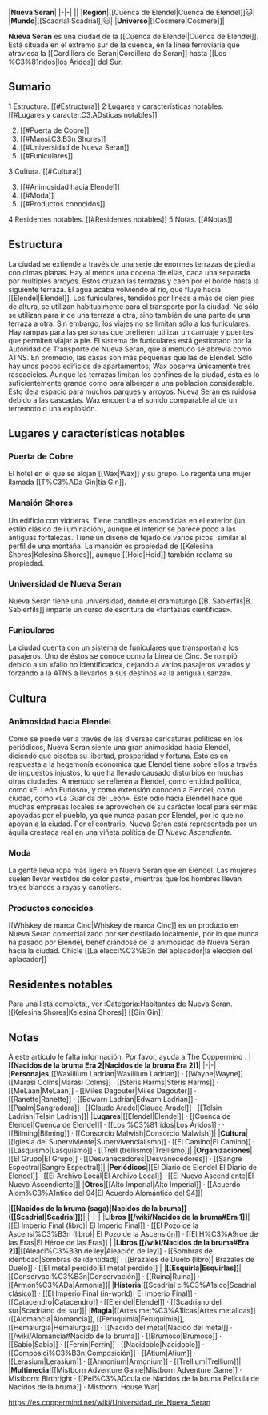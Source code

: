 

|**Nueva Seran**|
|-|-|
||
|**Región**|[[Cuenca de Elendel\|Cuenca de Elendel]]🐱︎|
|**Mundo**|[[Scadrial\|Scadrial]]🐱︎|
|**Universo**|[[Cosmere\|Cosmere]]|

**Nueva Seran** es una ciudad de la [[Cuenca de Elendel\|Cuenca de Elendel]]. Está situada en el extremo sur de la cuenca, en la línea ferroviaria que atraviesa la [[Cordillera de Seran\|Cordillera de Seran]] hasta [[Los %C3%81ridos\|los Áridos]] del Sur.

## Sumario

1 Estructura. [[#Estructura]] 
2 Lugares y características notables. [[#Lugares y caracter.C3.ADsticas notables]] 

2. [[#Puerta de Cobre]] 
2. [[#Mansi.C3.B3n Shores]] 
2. [[#Universidad de Nueva Seran]] 
2. [[#Funiculares]] 


3 Cultura. [[#Cultura]] 

3. [[#Animosidad hacia Elendel]] 
3. [[#Moda]] 
3. [[#Productos conocidos]] 


4 Residentes notables. [[#Residentes notables]] 
5 Notas. [[#Notas]] 


## Estructura
La ciudad se extiende a través de una serie de enormes terrazas de piedra con cimas planas. Hay al menos una docena de ellas, cada una separada por múltiples arroyos. Estos cruzan las terrazas y caen por el borde hasta la siguiente terraza. El agua acaba volviendo al río, que fluye hacia [[Elendel\|Elendel]].
Los funiculares, tendidos por líneas a más de cien pies de altura, se utilizan habitualmente para el transporte por la ciudad. No sólo se utilizan para ir de una terraza a otra, sino también de una parte de una terraza a otra. Sin embargo, los viajes no se limitan sólo a los funiculares. Hay rampas para las personas que prefieren utilizar un carruaje y puentes que permiten viajar a pie. El sistema de funiculares está gestionado por la Autoridad de Transporte de Nueva Seran, que a menudo se abrevia como ATNS.
En promedio, las casas son más pequeñas que las de Elendel. Sólo hay unos pocos edificios de apartamentos; Wax observa únicamente tres rascacielos. Aunque las terrazas limitan los confines de la ciudad, ésta es lo suficientemente grande como para albergar a una población considerable. Esto deja espacio para muchos parques y arroyos.
Nueva Seran es ruidosa debido a las cascadas. Wax encuentra el sonido comparable al de un terremoto o una explosión.

## Lugares y características notables
 
### Puerta de Cobre
El hotel en el que se alojan [[Wax\|Wax]] y su grupo. Lo regenta una mujer llamada [[T%C3%ADa Gin\|tía Gin]].

### Mansión Shores
Un edificio con vidrieras. Tiene candilejas encendidas en el exterior (un estilo clásico de iluminación), aunque el interior se parece poco a las antiguas fortalezas. Tiene un diseño de tejado de varios picos, similar al perfil de una montaña.
La mansión es propiedad de [[Kelesina Shores\|Kelesina Shores]], aunque [[Hoid\|Hoid]] también reclama su propiedad.

### Universidad de Nueva Seran
Nueva Seran tiene una universidad, donde el dramaturgo [[B. Sablerfils\|B. Sablerfils]] imparte un curso de escritura de «fantasías científicas».

### Funiculares
La ciudad cuenta con un sistema de funiculares que transportan a los pasajeros.
Uno de éstos se conoce como la Línea de Cinc. Se rompió debido a un «fallo no identificado», dejando a varios pasajeros varados y forzando a la ATNS a llevarlos a sus destinos «a la antigua usanza».

## Cultura
### Animosidad hacia Elendel
Como se puede ver a través de las diversas caricaturas políticas en los periódicos, Nueva Seran siente una gran animosidad hacia Elendel, diciendo que pisotea su libertad, prosperidad y fortuna. Esto es en respuesta a la hegemonía económica que Elendel tiene sobre ellos a través de impuestos injustos, lo que ha llevado causado disturbios en muchas otras ciudades.
A menudo se refieren a Elendel, como entidad política, como «El León Furioso», y como extensión conocen a Elendel, como ciudad, como «La Guarida del León». Este odio hacia Elendel hace que muchas empresas locales se aprovechen de su carácter local para ser más apoyadas por el pueblo, ya que nunca pasan por Elendel, por lo que no apoyan a la ciudad.
Por el contrario, Nueva Seran está representada por un águila crestada real en una viñeta política de *El Nuevo Ascendiente*.

### Moda
La gente lleva ropa más ligera en Nueva Seran que en Elendel. Las mujeres suelen llevar vestidos de color pastel, mientras que los hombres llevan trajes blancos a rayas y canotiers.

### Productos conocidos
[[Whiskey de marca Cinc\|Whiskey de marca Cinc]] es un producto en Nueva Seran comercializado por ser destilado localmente, por lo que nunca ha pasado por Elendel, beneficiándose de la animosidad de Nueva Seran hacia la ciudad.
Chicle [[La elecci%C3%B3n del aplacador\|la elección del aplacador]]
## Residentes notables
Para una lista completa,, ver :Categoría:Habitantes de Nueva Seran.
[[Kelesina Shores\|Kelesina Shores]]
[[Gin\|Gin]]
## Notas

A este artículo le falta información. Por favor, ayuda a The Coppermind .
|**[[Nacidos de la bruma Era 2\|Nacidos de la bruma Era 2]]**|
|-|-|
|**Personajes**|[[Waxillium Ladrian\|Waxillium Ladrian]] · [[Wayne\|Wayne]] · [[Marasi Colms\|Marasi Colms]] · [[Steris Harms\|Steris Harms]] · [[MeLaan\|MeLaan]] · [[Miles Dagouter\|Miles Dagouter]] · [[Ranette\|Ranette]] · [[Edwarn Ladrian\|Edwarn Ladrian]] · [[Paalm\|Sangradora]] · [[Claude Aradel\|Claude Aradel]] · [[Telsin Ladrian\|Telsin Ladrian]]|
|**Lugares**|[[Elendel\|Elendel]] · [[Cuenca de Elendel\|Cuenca de Elendel]] · [[Los %C3%81ridos\|Los Áridos]] ·  · [[Bilming\|Bilming]] · [[Consorcio Malwish\|Consorcio Malwish]]|
|**Cultura**|[[Iglesia del Superviviente\|Supervivencialismo]] · [[El Camino\|El Camino]] · [[Lasquismo\|Lasquismo]] · [[Trell (trellismo)\|Trellismo]]|
|**Organizaciones**|[[El Grupo\|El Grupo]] · [[Desvanecedores\|Desvanecedores]] · [[Sangre Espectral\|Sangre Espectral]]|
|**Periódicos**|[[El Diario de Elendel\|El Diario de Elendel]] · [[El Archivo Local\|El Archivo Local]] · [[El Nuevo Ascendiente\|El Nuevo Ascendiente]]|
|**Otros**|[[Alto Imperial\|Alto Imperial]] · [[Acuerdo Alom%C3%A1ntico del 94\|El Acuerdo Alomántico del 94]]|

|**[[Nacidos de la bruma (saga)\|Nacidos de la bruma]] ([[Scadrial\|Scadrial]])**|
|-|-|
|**Libros [[/wiki/Nacidos de la bruma#Era 1]]**|[[El Imperio Final (libro)\| El Imperio Final]] · [[El Pozo de la Ascensi%C3%B3n (libro)\| El Pozo de la Ascensión]] · [[El H%C3%A9roe de las Eras\|El Héroe de las Eras]] |
|**Libros [[/wiki/Nacidos de la bruma#Era 2]]**|[[Aleaci%C3%B3n de ley\|Aleación de ley]] · [[Sombras de identidad\|Sombras de identidad]] · [[Brazales de Duelo (libro)\| Brazales de Duelo]] · [[El metal perdido\|El metal perdido]]  |
|**[[Esquirla\|Esquirlas]]**|[[Conservaci%C3%B3n\|Conservación]] · [[Ruina\|Ruina]] · [[Armon%C3%ADa\|Armonía]]|
|**Historia**|[[Scadrial cl%C3%A1sico\|Scadrial clásico]] · [[El Imperio Final (in-world)\| El Imperio Final]] · [[Catacendro\|Catacendro]] · [[Elendel\|Elendel]] · [[Scadriano del sur\|Scadriano del sur]]|
|**Magia**|[[Artes met%C3%A1licas\|Artes metálicas]] ([[Alomancia\|Alomancia]], [[Feruquimia\|Feruquimia]], [[Hemalurgia\|Hemalurgia]]) · [[Nacido del metal\|Nacido del metal]] · [[/wiki/Alomancia#Nacido de la bruma]] · [[Brumoso\|Brumoso]] · [[Sabio\|Sabio]] · [[Ferrin\|Ferrin]] · [[Nacidoble\|Nacidoble]] · [[Composici%C3%B3n\|Composición]] · [[Atium\|Atium]] · [[Lerasium\|Lerasium]] · [[Armonium\|Armonium]] · [[Trellium\|Trellium]]|
|**Multimedia**|[[Mistborn Adventure Game\|Mistborn Adventure Game‎‎]] · Mistborn: Birthright · [[Pel%C3%ADcula de Nacidos de la bruma\|Película de Nacidos de la bruma]] · Mistborn: House War|



https://es.coppermind.net/wiki/Universidad_de_Nueva_Seran